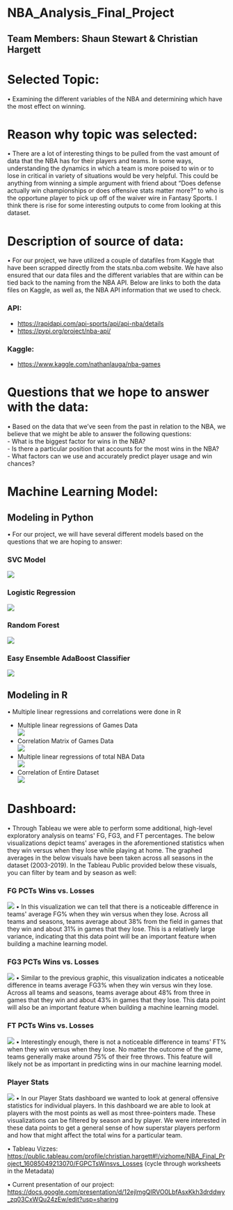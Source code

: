 # NBA_Analysis_Final_Project

## Team Members: Shaun Stewart & Christian Hargett

# Selected Topic: 
•	Examining the different variables of the NBA and determining which have the most effect on winning.

# Reason why topic was selected: 
•	There are a lot of interesting things to be pulled from the vast amount of data that the NBA has for their players and teams. In some ways, understanding the dynamics in which a   team is more poised to win or to lose in critical in variety of situations would be very helpful. This could be anything from winning a simple argument with friend about “Does     defense actually win championships or does offensive stats matter more?” to who is the opportune player to pick up off of the waiver wire in Fantasy Sports. I think there is       rise for some interesting outputs to come from looking at this dataset. 

# Description of source of data:
•	 For our project, we have utilized a couple of datafiles from Kaggle that have been scrapped directly from the stats.nba.com website. We have also ensured that our data files and the different variables that are within can be tied back to the naming from the NBA API. Below are links to both the data files on Kaggle, as well as, the NBA API information that we used to check. 
### API:
-    https://rapidapi.com/api-sports/api/api-nba/details <br>
-    https://pypi.org/project/nba-api/ <br>

### Kaggle:
-    https://www.kaggle.com/nathanlauga/nba-games

# Questions that we hope to answer with the data:
•	Based on the data that we’ve seen from the past in relation to the NBA, we believe that we might be able to answer the following questions: <br>
    - What is the biggest factor for wins in the NBA? <br>
    - Is there a particular position that accounts for the most wins in the NBA? <br>
    - What factors can we use and accurately predict player usage and win chances? <br>

# Machine Learning Model:

## Modeling in Python
•	For our project, we will have several different models based on the questions that we are hoping to answer: 

### SVC Model <br>
  ![](https://github.com/christianhargett/NBA_Analysis_Final_Project/blob/main/Images/SVC%20Model%20-%20ML%20Modeling.png)
### Logistic Regression <br>
  ![](https://github.com/christianhargett/NBA_Analysis_Final_Project/blob/main/Images/Logistic%20Regression%20-%20ML%20Modeling.png)
### Random Forest <br>
  ![](https://github.com/christianhargett/NBA_Analysis_Final_Project/blob/main/Images/Random%20Forest%20-%20ML%20Modeling.png)
### Easy Ensemble AdaBoost Classifier <br>
  ![](https://github.com/christianhargett/NBA_Analysis_Final_Project/blob/main/Images/EA%20Classifier%20-%20ML%20Modeling.png)

## Modeling in R 
•	Multiple linear regressions and correlations were done in R <br>
-	Multiple linear regressions of Games Data <br>
    ![](https://github.com/christianhargett/NBA_Analysis_Final_Project/blob/main/Images/Games%20Model%20-%20Multiple%20Regression.png)
-	Correlation Matrix of Games Data <br>
    ![](https://github.com/christianhargett/NBA_Analysis_Final_Project/blob/main/Images/Games_Heatmap.png) <br>
-	Multiple linear regressions of total NBA Data <br>
    ![](https://github.com/christianhargett/NBA_Analysis_Final_Project/blob/main/Images/All%20Data%20Model%20-%20Multiple%20Regression.png)
-	Correlation of Entire Dataset <br>
    ![](https://github.com/christianhargett/NBA_Analysis_Final_Project/blob/main/Images/NBA%20Data%20Heatmap.png)
  

# Dashboard: <br>
•	Through Tableau we were able to perform some additional, high-level exploratory analysis on teams' FG, FG3, and FT percentages. The below visualizations depict teams' averages in the aforementioned statistics when they win versus when they lose while playing at home. The graphed averages in the below visuals have been taken across all seasons in the dataset (2003-2019). In the Tableau Public provided below these visuals, you can filter by team and by season as well:

### FG PCTs Wins vs. Losses
![](https://github.com/christianhargett/NBA_Analysis_Final_Project/blob/main/Images/FG%20PCTs%20Wins%20vs.%20Losses.png)
•	In this visualization we can tell that there is a noticeable difference in teams' average FG% when they win versus when they lose. Across all teams and seasons, teams average about 38% from the field in games that they win and about 31% in games that they lose. This is a relatively large variance, indicating that this data point will be an important feature when building a machine learning model.

### FG3 PCTs Wins vs. Losses
![](https://github.com/christianhargett/NBA_Analysis_Final_Project/blob/main/Images/FG3%20PCTs%20Wins%20vs.%20Losses.png)
•	Similar to the previous graphic, this visualization indicates a noticeable difference in teams average FG3% when they win versus win they lose. Across all teams and seasons, teams average about 48% from three in games that they win and about 43% in games that they lose. This data point will also be an important feature when building a machine learning model.

### FT PCTs Wins vs. Losses
![](https://github.com/christianhargett/NBA_Analysis_Final_Project/blob/main/Images/FT%20PCTs%20Wins%20vs%20Losses.png)
•	Interestingly enough, there is not a noticeable difference in teams' FT% when they win versus when they lose. No matter the outcome of the game, teams generally make around 75% of their free throws. This feature will likely not be as important in predicting wins in our machine learning model.

### Player Stats
![](https://github.com/christianhargett/NBA_Analysis_Final_Project/blob/main/Player%20Stats.png)
•	In our Player Stats dashboard we wanted to look at general offensive statistics for individual players. In this dashboard we are able to look at players with the most points as well as most three-pointers made. These visualizations can be filtered by season and by player. We were interested in these data points to get a general sense of how superstar players perform and how that might affect the total wins for a particular team.


•	Tableau Vizzes: https://public.tableau.com/profile/christian.hargett#!/vizhome/NBA_Final_Project_16085049213070/FGPCTsWinsvs_Losses  (cycle through worksheets in the Metadata)

•	Current presentation of our project: https://docs.google.com/presentation/d/12ejlmgQIRVO0LbfAsxKkh3drddwy_zq03CxWQu24zEw/edit?usp=sharing

